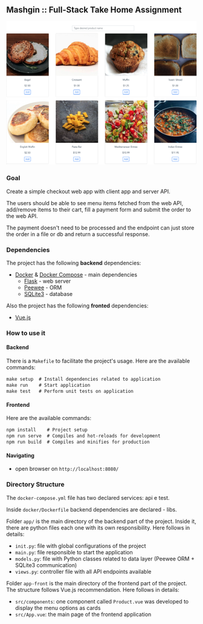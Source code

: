 ## Mashgin :: Full-Stack Take Home Assignment

![](https://raw.githubusercontent.com/jpedrojpedro/assignment-fullstack-mashgin/master/app/static/simple-checkout.png)

### Goal

Create a simple checkout web app with client app and server API.

The users should be able to see menu items fetched from the web API, add/remove items to their cart, fill a payment form
and submit the order to the web API.

The payment doesn't need to be processed and the endpoint can just store the order in a file or db and return a
successful response.

### Dependencies

The project has the following **backend** dependencies:
  - [Docker](https://www.docker.com) & [Docker Compose](https://docs.docker.com/compose/) - main dependencies
    - [Flask](https://palletsprojects.com/p/flask/) - web server
    - [Peewee](http://docs.peewee-orm.com/en/latest/) - ORM
    - [SQLite3](https://www.sqlite.org/index.html) - database

Also the project has the following **fronted** dependencies:
  - [Vue.js](https://vuejs.org)

### How to use it

#### Backend

There is a `Makefile` to facilitate the project's usage. Here are the available commands:

```
make setup  # Install dependencies related to application
make run    # Start application
make test   # Perform unit tests on application
```

#### Frontend

Here are the available commands:

```
npm install    # Project setup
npm run serve  # Compiles and hot-reloads for development
npm run build  # Compiles and minifies for production
```

#### Navigating

- open browser on `http://localhost:8080/`

### Directory Structure

The `docker-compose.yml` file has two declared services: api e test.

Inside `docker/Dockerfile` backend dependencies are declared - libs.

Folder `app/` is the main directory of the backend part of the project.
Inside it, there are python files each one with its own responsibility.
Here follows in details:

- `init.py`: file with global configurations of the project
- `main.py`: file responsible to start the application
- `models.py`: file with Python classes related to data layer (Peewee ORM + SQLite3 communication)
- `views.py`: controller file with all API endpoints available

Folder `app-front` is the main directory of the frontend part of the project.
The structure follows Vue.js recommendation.
Here follows in details:

- `src/components`: one component called `Product.vue` was developed to display the menu options as cards
- `src/App.vue`: the main page of the frontend application
